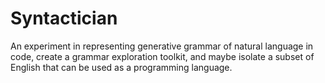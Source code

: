 # Syntactician
An experiment in representing generative grammar of natural language in code, create a grammar exploration toolkit, and maybe isolate a subset of English that can be used as a programming language.
